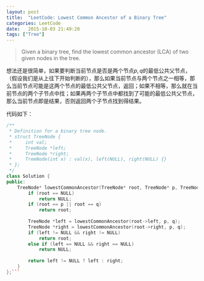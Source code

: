 ```yaml
---
layout: post
title:  "LeetCode: Lowest Common Ancestor of a Binary Tree"
categories: LeetCode
date:   2015-10-03 21:49:20
tags: ["Tree"]
---
```


> Given a binary tree, find the lowest common ancestor (LCA) of two given nodes in the tree.

想法还是很简单，如果要判断当前节点是否是两个节点$p,q$的最低公共父节点，（假设我们是从上往下开始判断的），那么如果当前节点与两个节点之一相等，那么当前节点可能是这两个节点的最低公共父节点，返回；如果不相等，那么就在当前节点的两个子节点中找；如果再两个子节点中都找到了可能的最低公共父节点，那么当前节点即是结果，否则返回两个子节点找到得结果。

代码如下：

``` cpp
/**
 * Definition for a binary tree node.
 * struct TreeNode {
 *     int val;
 *     TreeNode *left;
 *     TreeNode *right;
 *     TreeNode(int x) : val(x), left(NULL), right(NULL) {}
 * };
 */
class Solution {
public:
    TreeNode* lowestCommonAncestor(TreeNode* root, TreeNode* p, TreeNode* q) {
        if (root == NULL)
            return NULL;
        if (root == p || root == q)
            return root;
        
        TreeNode *left = lowestCommonAncestor(root->left, p, q);
        TreeNode *right = lowestCommonAncestor(root->right, p, q);
        if (left != NULL && right != NULL)
            return root;
        else if (left == NULL && right == NULL)
            return NULL;
            
        return left != NULL ? left : right;
    }
};```

